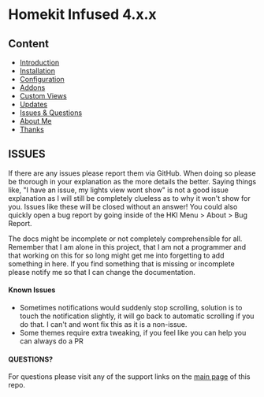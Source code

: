 # Homekit Infused 4.x.x

## Content
- [Introduction](index.md)
- [Installation](installation.md)
- [Configuration](configuration.md)
- [Addons](addons.md)
- [Custom Views](custom_views.md)
- [Updates](updates.md)
- [Issues & Questions](issues.md)
- [About Me](about.md)
- [Thanks](thanks.md)

## ISSUES
If there are any issues please report them via GitHub. When doing so please be thorough in your explanation as the more details the better. Saying things like, "I have an issue, my lights view wont show" is not a good issue explanation as I will still be completely clueless as to why it won't show for you. Issues like these will be closed without an answer!
You could also quickly open a bug report by going inside of the HKI Menu > About > Bug Report.

The docs might be incomplete or not completely comprehensible for all. Remember that I am alone in this project, that I am not a programmer and that working on this for so long might get me into forgetting to add something in here. If you find something that is missing or incomplete please notify me so that I can change the documentation.

#### Known Issues
  - Sometimes notifications would suddenly stop scrolling, solution is to touch the notification slightly, it will go back to automatic scrolling if you do that. I can't and wont fix this as it is a non-issue.
  - Some themes require extra tweaking, if you feel like you can help you can always do a PR

#### QUESTIONS?
For questions please visit any of the support links on the [main page](https://github.com/jimz011/homekit-infused) of this repo.
